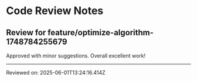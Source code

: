 # Code Review Notes

## Review for feature/optimize-algorithm-1748784255679

Approved with minor suggestions. Overall excellent work!

---
Reviewed on: 2025-06-01T13:24:16.414Z